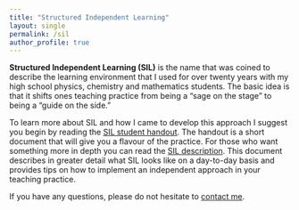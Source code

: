```yaml
---
title: "Structured Independent Learning"
layout: single
permalink: /sil
author_profile: true
---
```

<strong>Structured Independent Learning (SIL)</strong> is the name that was coined to describe the learning environment that I used for over twenty years with my high school physics, chemistry and mathematics students. The basic idea is that it shifts ones teaching practice from being a “sage on the stage” to being a “guide on the side.”

To learn more about SIL and how I came to develop this approach I suggest you begin by reading the <a href='/docs/Structured%20Independent%20Learning/Structured%20Independent%20Learning.pdf' target="newWindow">SIL student handout</a>. The handout is a short document that will give you a flavour of the practice. For those who want something more in depth you can read the <a href='/docs/Structured%20Independent%20Learning/SIL%20description.pdf' target="newWindow">SIL description</a>. This document describes in greater detail what SIL looks like on a day-to-day basis and provides tips on how to implement an independent approach in your teaching practice.

If you have any questions, please do not hesitate to <a href='/contact'>contact me</a>.
